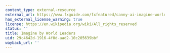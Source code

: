 ```yaml
---
content_type: external-resource
external_url: https://www.fxguide.com/fxfeatured/canny-ai-imagine-world-leaders-singing/
has_external_license_warning: true
license: https://en.wikipedia.org/wiki/All_rights_reserved
status: ''
title: Imagine by World Leaders
uid: 29c4642d-1916-4f0d-aad2-10c205639bbf
wayback_url: ''
---
```

